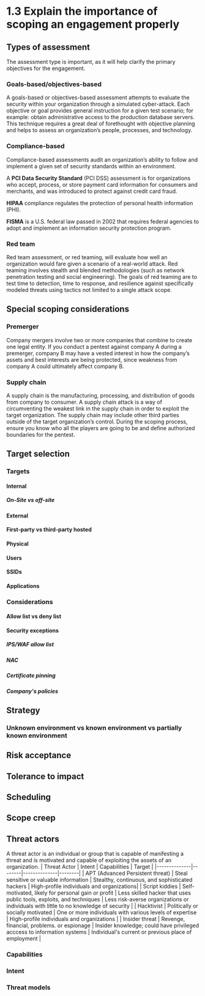 # 1.3 Explain the importance of scoping an engagement properly
## Types of assessment
The assessment type is important, as it will help clarify the primary objectives for the engagement.
### Goals-based/objectives-based
A goals-based or objectives-based assessment attempts to evaluate the security within your organization through a simulated cyber-attack. Each objective or goal provides general instruction for a given test scenario; for example: obtain administrative access to the production database servers. This technique requires a great deal of forethought with objective  planning and helps to assess an organization’s people, processes, and technology.
### Compliance-based
Compliance-based assessments audit an organization’s ability to follow and implement a given set of security standards within an environment.

A **PCI Data Security Standard** (PCI DSS) assessment is for organizations who accept, process, or store payment card information for consumers and  merchants, and was introduced to protect against credit card fraud.

**HIPAA** compliance regulates the protection of personal health information (PHI).

**FISMA** is a U.S. federal law passed in 2002 that requires federal agencies to  adopt and implement an information security protection program.

### Red team
Red team assessment, or red teaming, will evaluate how well an organization  would fare given a scenario of a real-world attack. Red teaming involves stealth and blended methodologies (such as network penetration testing and social engineering). The goals of red teaming are to test time to detection, time to response, and resilience against specifically modeled threats using tactics not limited to a single attack scope.
## Special scoping considerations
### Premerger
Company mergers involve two or more companies that combine to create one legal entity. If you conduct a pentest against company A during a premerger, company B may have a vested interest in how the company’s assets and best interests are being protected, since weakness from company A could ultimately affect company B.
### Supply chain
A supply chain is the manufacturing, processing, and distribution of goods from company to consumer. A supply chain attack is a way of circumventing the weakest link in the supply chain in order to exploit the target organization. The supply chain may include other third parties outside of the target organization’s control. During the scoping process, ensure you know who all the players are going to be and define authorized boundaries for the pentest.
## Target selection
### Targets
#### Internal
##### On-Site vs off-site
#### External
#### First-party vs third-party hosted
#### Physical
#### Users
#### SSIDs
#### Applications
### Considerations
#### Allow list vs deny list
#### Security exceptions
##### IPS/WAF allow list
##### NAC
##### Certificate pinning
##### Company's policies

## Strategy
### Unknown environment vs known environment vs partially known environment

## Risk acceptance
## Tolerance to impact
## Scheduling
## Scope creep
## Threat actors
A threat actor is an individual or group that is capable of manifesting a threat and is motivated and capable of exploiting the assets of an organization.
| Threat Actor | Intent | Capabilities | Target |
|--------------|--------|--------------|--------|
| APT (Advanced Persistent threat) | Steal sensitive or valuable information | Stealthy, continuous, and sophisticated hackers | High-profile individuals and organizations|
| Script kiddies | Self-motivated, likely for personal gain or profit | Less skilled hacker that uses public tools, exploits, and techniques | Less risk-averse organizations or individuals with little to no knowledge of security |
| Hacktivist | Politically or socially motivated | One or more individuals with various levels of expertise | High-profile individuals and organizations |
| Insider threat | Revenge, financial, problems. or espionage | Insider knowledge; could have privileged acccess to information systems | Individual's current or previous place of employment |

### Capabilities
### Intent

### Threat models